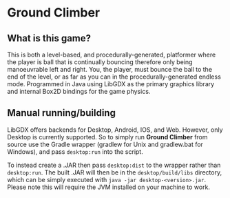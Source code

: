 # Ground Climber

## What is this game?
This is both a level-based, and procedurally-generated, platformer where the player is ball that is continually bouncing therefore only being manoeuvrable left and right. You, the player, must bounce the ball to the end of the level, or as far as you can in the procedurally-generated endless mode.
Programmed in Java using LibGDX as the primary graphics library and internal Box2D bindings for the game physics.

## Manual running/building
LibGDX offers backends for Desktop, Android, IOS, and Web. However, only Desktop is currently supported. So to simply run **Ground Climber** from source use the Gradle wrapper (gradlew for Unix and gradlew.bat for Windows), and pass `desktop:run` into the script.

To instead create a .JAR then pass `desktop:dist` to the wrapper rather than `desktop:run`. The built .JAR will then be in the `desktop/build/libs` directory, which can be simply executed with `java -jar desktop-<version>.jar`. Please note this will require the JVM installed on your machine to work.
